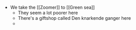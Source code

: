 - We take the [[Zoomer]] to [[Green sea]]
	- They seem a lot poorer here
	- There's a giftshop called Den knarkende ganger here
	-